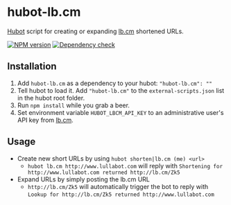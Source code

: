 hubot-lb.cm
===========

[Hubot](https://github.com/github/hubot) script for creating or expanding [lb.cm](http://lb.cm/) shortened URLs.

[![NPM version](https://badge.fury.io/js/hubot-lb.cm.png)](http://badge.fury.io/js/hubot-lb.cm) [![Dependency check](https://david-dm.org/Lullabot/hubot-lb.cm.png)](https://david-dm.org/Lullabot/hubot-lb.cm)

## Installation

1. Add `hubot-lb.cm` as a dependency to your hubot:
    `"hubot-lb.cm": ""`
2. Tell hubot to load it. Add `"hubot-lb.cm"` to the `external-scripts.json` list in the hubot root folder.
3. Run `npm install` while you grab a beer.
4. Set environment variable `HUBOT_LBCM_API_KEY` to an administrative user's API key from [lb.cm](http://lb.cm/).

## Usage

* Create new short URLs by using `hubot shorten|lb.cm (me) <url>`
  * `hubot lb.cm http://www.lullabot.com` will reply with `Shortening for http://www.lullabot.com returned http://lb.cm/Zk5`
* Expand URLs by simply posting the lb.cm URL
  * `http://lb.cm/Zk5` will automatically trigger the bot to reply with `Lookup for http://lb.cm/Zk5 returned http://www.lullabot.com`
